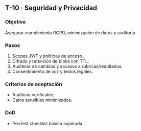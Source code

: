 ## T-10 · Seguridad y Privacidad

### Objetivo

Asegurar cumplimiento RGPD, minimización de datos y auditoría.

### Pasos

1. Scopes JWT y políticas de acceso.
2. Cifrado y retención de blobs con TTL.
3. Auditoría de cambios y accesos a rúbricas/resultados.
4. Consentimiento de voz y textos legales.

### Criterios de aceptación

- Auditoría verificable.
- Datos sensibles minimizados.

### DoD

- PenTest checklist básica superada.
